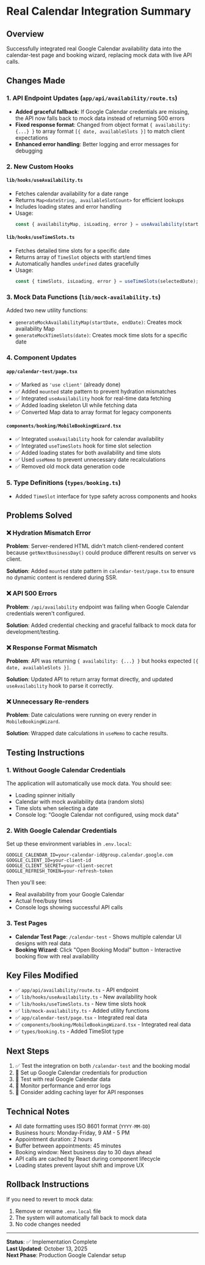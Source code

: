 # Real Calendar Integration Summary

## Overview
Successfully integrated real Google Calendar availability data into the calendar-test page and booking wizard, replacing mock data with live API calls.

## Changes Made

### 1. API Endpoint Updates (`app/api/availability/route.ts`)
- **Added graceful fallback**: If Google Calendar credentials are missing, the API now falls back to mock data instead of returning 500 errors
- **Fixed response format**: Changed from object format `{ availability: {...} }` to array format `[{ date, availableSlots }]` to match client expectations
- **Enhanced error handling**: Better logging and error messages for debugging

### 2. New Custom Hooks

#### `lib/hooks/useAvailability.ts`
- Fetches calendar availability for a date range
- Returns `Map<dateString, availableSlotCount>` for efficient lookups
- Includes loading states and error handling
- Usage:
  ```typescript
  const { availabilityMap, isLoading, error } = useAvailability(startDate, endDate);
  ```

#### `lib/hooks/useTimeSlots.ts`
- Fetches detailed time slots for a specific date
- Returns array of `TimeSlot` objects with start/end times
- Automatically handles `undefined` dates gracefully
- Usage:
  ```typescript
  const { timeSlots, isLoading, error } = useTimeSlots(selectedDate);
  ```

### 3. Mock Data Functions (`lib/mock-availability.ts`)
Added two new utility functions:
- `generateMockAvailabilityMap(startDate, endDate)`: Creates mock availability Map
- `generateMockTimeSlots(date)`: Creates mock time slots for a specific date

### 4. Component Updates

#### `app/calendar-test/page.tsx`
- ✅ Marked as `'use client'` (already done)
- ✅ Added `mounted` state pattern to prevent hydration mismatches
- ✅ Integrated `useAvailability` hook for real-time data fetching
- ✅ Added loading skeleton UI while fetching data
- ✅ Converted Map data to array format for legacy components

#### `components/booking/MobileBookingWizard.tsx`
- ✅ Integrated `useAvailability` hook for calendar availability
- ✅ Integrated `useTimeSlots` hook for time slot selection
- ✅ Added loading states for both availability and time slots
- ✅ Used `useMemo` to prevent unnecessary date recalculations
- ✅ Removed old mock data generation code

### 5. Type Definitions (`types/booking.ts`)
- Added `TimeSlot` interface for type safety across components and hooks

## Problems Solved

### ❌ Hydration Mismatch Error
**Problem**: Server-rendered HTML didn't match client-rendered content because `getNextBusinessDay()` could produce different results on server vs client.

**Solution**: Added `mounted` state pattern in `calendar-test/page.tsx` to ensure no dynamic content is rendered during SSR.

### ❌ API 500 Errors
**Problem**: `/api/availability` endpoint was failing when Google Calendar credentials weren't configured.

**Solution**: Added credential checking and graceful fallback to mock data for development/testing.

### ❌ Response Format Mismatch
**Problem**: API was returning `{ availability: {...} }` but hooks expected `[{ date, availableSlots }]`.

**Solution**: Updated API to return array format directly, and updated `useAvailability` hook to parse it correctly.

### ❌ Unnecessary Re-renders
**Problem**: Date calculations were running on every render in `MobileBookingWizard`.

**Solution**: Wrapped date calculations in `useMemo` to cache results.

## Testing Instructions

### 1. Without Google Calendar Credentials
The application will automatically use mock data. You should see:
- Loading spinner initially
- Calendar with mock availability data (random slots)
- Time slots when selecting a date
- Console log: "Google Calendar not configured, using mock data"

### 2. With Google Calendar Credentials
Set up these environment variables in `.env.local`:
```env
GOOGLE_CALENDAR_ID=your-calendar-id@group.calendar.google.com
GOOGLE_CLIENT_ID=your-client-id
GOOGLE_CLIENT_SECRET=your-client-secret
GOOGLE_REFRESH_TOKEN=your-refresh-token
```

Then you'll see:
- Real availability from your Google Calendar
- Actual free/busy times
- Console logs showing successful API calls

### 3. Test Pages
- **Calendar Test Page**: `/calendar-test` - Shows multiple calendar UI designs with real data
- **Booking Wizard**: Click "Open Booking Modal" button - Interactive booking flow with real availability

## Key Files Modified
- ✅ `app/api/availability/route.ts` - API endpoint
- ✅ `lib/hooks/useAvailability.ts` - New availability hook
- ✅ `lib/hooks/useTimeSlots.ts` - New time slots hook
- ✅ `lib/mock-availability.ts` - Added utility functions
- ✅ `app/calendar-test/page.tsx` - Integrated real data
- ✅ `components/booking/MobileBookingWizard.tsx` - Integrated real data
- ✅ `types/booking.ts` - Added TimeSlot type

## Next Steps
1. ✅ Test the integration on both `/calendar-test` and the booking modal
2. 🔲 Set up Google Calendar credentials for production
3. 🔲 Test with real Google Calendar data
4. 🔲 Monitor performance and error logs
5. 🔲 Consider adding caching layer for API responses

## Technical Notes
- All date formatting uses ISO 8601 format (`YYYY-MM-DD`)
- Business hours: Monday-Friday, 9 AM - 5 PM
- Appointment duration: 2 hours
- Buffer between appointments: 45 minutes
- Booking window: Next business day to 30 days ahead
- API calls are cached by React during component lifecycle
- Loading states prevent layout shift and improve UX

## Rollback Instructions
If you need to revert to mock data:
1. Remove or rename `.env.local` file
2. The system will automatically fall back to mock data
3. No code changes needed

---

**Status**: ✅ Implementation Complete  
**Last Updated**: October 13, 2025  
**Next Phase**: Production Google Calendar setup
